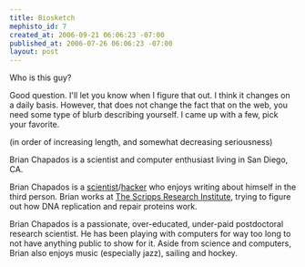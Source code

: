 ```yaml
--- 
title: Biosketch
mephisto_id: 7
created_at: 2006-09-21 06:06:23 -07:00
published_at: 2006-07-26 06:06:23 -07:00
layout: post
---
```

Who is this guy? 

Good question. I'll let you know when I figure that out. I think it changes on a 
daily basis. However, that does not change the fact that on the web, you 
need some type of blurb describing yourself.  I came up with a few, 
pick your favorite.

(in order of increasing length, and somewhat decreasing seriousness)

Brian Chapados is a scientist and computer enthusiast living in San Diego, CA.

Brian Chapados is a [scientist][]/[hacker][] who 
enjoys writing about himself in the third person. Brian works at
[The Scripps Research Institute][scripps], trying to figure 
out how DNA replication and repair proteins work.

[scientist]: http://www.answers.com/scientist&r=67
[hacker]: http://www.paulgraham.com/gba.html
[scripps]: http://www.scripps.edu

Brian Chapados is a passionate, over-educated, under-paid postdoctoral research 
scientist. He has been playing with computers for way too long to not have anything
public to show for it. Aside from science and computers, Brian also enjoys music
(especially jazz), sailing and hockey.

